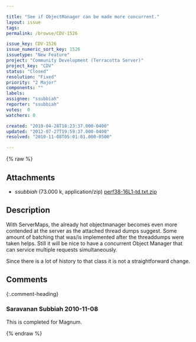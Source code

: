 ```yaml
---

title: "See if ObjectManager can be made more concurrent."
layout: issue
tags: 
permalink: /browse/CDV-1526

issue_key: CDV-1526
issue_numeric_sort_key: 1526
issuetype: "New Feature"
project: "Community Development (Terracotta Server)"
project_key: "CDV"
status: "Closed"
resolution: "Fixed"
priority: "2 Major"
components: ""
labels: 
assignee: "ssubbiah"
reporter: "ssubbiah"
votes:  0
watchers: 0

created: "2010-04-28T18:23:37.000-0400"
updated: "2012-07-27T19:59:37.000-0400"
resolved: "2010-11-08T05:01:01.000-0500"

---
```




{% raw %}


## Attachments
  
* <em>ssubbiah</em> (73.000 k, application/zip) [perf38-16L1-td.txt.zip](/attachments/CDV/CDV-1526/perf38-16L1-td.txt.zip)
  



## Description

<div markdown="1" class="description">

With ServerMaps, the already hot objectmanager becomes even more contended at the server as the attached thread dumps suggest. Some amount of batching that was/is implemented after the threaddumps were taken helps. Still it will be nice to have a concurrent Object Manager that can service multiple requests simultaneously.

Since there is a lot of history to that class it is not a straightforward change.

</div>

## Comments


{:.comment-heading}
### **Saravanan Subbiah** <span class="date">2010-11-08</span>

<div markdown="1" class="comment">

This is completed for Magnum.

</div>



{% endraw %}
